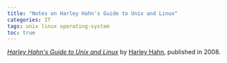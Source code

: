 ```yaml
---
title: "Notes on Harley Hahn's Guide to Unix and Linux"
categories: IT
tags: unix linux operating-system
toc: true
---
```


*[Harley Hahn's Guide to Unix and Linux](http://www.harley.com/books/sg3.html)* by [Harley Hahn](http://www.harley.com/index.shtml), published in 2008.

